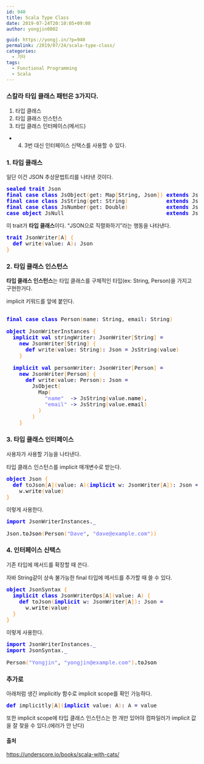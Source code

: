 ```yaml
---
id: 940
title: Scala Type Class
date: 2019-07-24T20:10:05+09:00
author: yongjin0802

guid: https://yongj.in/?p=940
permalink: /2019/07/24/scala-type-class/
categories:
  - 기타
tags:
  - Functional Programming
  - Scala
---
```

### 스칼라 타입 클래스 패턴은 3가지다.

  1. 타입 클래스
  2. 타입 클래스 인스턴스
  3. 타입 클래스 인터페이스(메서드)

+ 4. 3번 대신 인터페이스 신택스를 사용할 수 있다.

### 1. 타입 클래스

일단 이건 JSON 추상문법트리를 나타낸 것이다.

<pre class="scala" style="font-family:monospace;"><span style="color: #0000ff; font-weight: bold;">sealed</span> <span style="color: #0000ff; font-weight: bold;">trait</span> Json
<span style="color: #0000ff; font-weight: bold;">final</span> <span style="color: #0000ff; font-weight: bold;">case</span> <span style="color: #0000ff; font-weight: bold;">class</span> JsObject<span style="color: #F78811;">&#40;</span>get<span style="color: #000080;">:</span> Map<span style="color: #F78811;">&#91;</span>String, Json<span style="color: #F78811;">&#93;</span><span style="color: #F78811;">&#41;</span> <span style="color: #0000ff; font-weight: bold;">extends</span> Json
<span style="color: #0000ff; font-weight: bold;">final</span> <span style="color: #0000ff; font-weight: bold;">case</span> <span style="color: #0000ff; font-weight: bold;">class</span> JsString<span style="color: #F78811;">&#40;</span>get<span style="color: #000080;">:</span> String<span style="color: #F78811;">&#41;</span>            <span style="color: #0000ff; font-weight: bold;">extends</span> Json
<span style="color: #0000ff; font-weight: bold;">final</span> <span style="color: #0000ff; font-weight: bold;">case</span> <span style="color: #0000ff; font-weight: bold;">class</span> JsNumber<span style="color: #F78811;">&#40;</span>get<span style="color: #000080;">:</span> Double<span style="color: #F78811;">&#41;</span>            <span style="color: #0000ff; font-weight: bold;">extends</span> Json
<span style="color: #0000ff; font-weight: bold;">case</span> <span style="color: #0000ff; font-weight: bold;">object</span> JsNull                                <span style="color: #0000ff; font-weight: bold;">extends</span> Json</pre>

이 trait가 **타입 클래스**이다. &#8220;JSON으로 직렬화하기&#8221;라는 행동을 나타낸다. 

<pre class="scala" style="font-family:monospace;"><span style="color: #0000ff; font-weight: bold;">trait</span> JsonWriter<span style="color: #F78811;">&#91;</span>A<span style="color: #F78811;">&#93;</span> <span style="color: #F78811;">&#123;</span>
  <span style="color: #0000ff; font-weight: bold;">def</span> write<span style="color: #F78811;">&#40;</span>value<span style="color: #000080;">:</span> A<span style="color: #F78811;">&#41;</span><span style="color: #000080;">:</span> Json
<span style="color: #F78811;">&#125;</span></pre>

### 2. 타입 클래스 인스턴스

 **타입 클래스 인스턴스**는 타입 클래스를 구체적인 타입(ex: String, Person)을 가지고 구현한거다.

implicit 키워드를 앞에 붙인다. 

<pre class="scala" style="font-family:monospace;">&nbsp;
<span style="color: #0000ff; font-weight: bold;">final</span> <span style="color: #0000ff; font-weight: bold;">case</span> <span style="color: #0000ff; font-weight: bold;">class</span> Person<span style="color: #F78811;">&#40;</span>name<span style="color: #000080;">:</span> String, email<span style="color: #000080;">:</span> String<span style="color: #F78811;">&#41;</span>
&nbsp;
<span style="color: #0000ff; font-weight: bold;">object</span> JsonWriterInstances <span style="color: #F78811;">&#123;</span>
  <span style="color: #0000ff; font-weight: bold;">implicit</span> <span style="color: #0000ff; font-weight: bold;">val</span> stringWriter<span style="color: #000080;">:</span> JsonWriter<span style="color: #F78811;">&#91;</span>String<span style="color: #F78811;">&#93;</span> <span style="color: #000080;">=</span>
    <span style="color: #0000ff; font-weight: bold;">new</span> JsonWriter<span style="color: #F78811;">&#91;</span>String<span style="color: #F78811;">&#93;</span> <span style="color: #F78811;">&#123;</span>
      <span style="color: #0000ff; font-weight: bold;">def</span> write<span style="color: #F78811;">&#40;</span>value<span style="color: #000080;">:</span> String<span style="color: #F78811;">&#41;</span><span style="color: #000080;">:</span> Json <span style="color: #000080;">=</span> JsString<span style="color: #F78811;">&#40;</span>value<span style="color: #F78811;">&#41;</span>
    <span style="color: #F78811;">&#125;</span>
&nbsp;
  <span style="color: #0000ff; font-weight: bold;">implicit</span> <span style="color: #0000ff; font-weight: bold;">val</span> personWriter<span style="color: #000080;">:</span> JsonWriter<span style="color: #F78811;">&#91;</span>Person<span style="color: #F78811;">&#93;</span> <span style="color: #000080;">=</span>
    <span style="color: #0000ff; font-weight: bold;">new</span> JsonWriter<span style="color: #F78811;">&#91;</span>Person<span style="color: #F78811;">&#93;</span> <span style="color: #F78811;">&#123;</span>
      <span style="color: #0000ff; font-weight: bold;">def</span> write<span style="color: #F78811;">&#40;</span>value<span style="color: #000080;">:</span> Person<span style="color: #F78811;">&#41;</span><span style="color: #000080;">:</span> Json <span style="color: #000080;">=</span>
        JsObject<span style="color: #F78811;">&#40;</span>
          Map<span style="color: #F78811;">&#40;</span>
            <span style="color: #6666FF;">"name"</span>  -<span style="color: #000080;">&gt;</span> JsString<span style="color: #F78811;">&#40;</span>value.<span style="color: #000000;">name</span><span style="color: #F78811;">&#41;</span>,
            <span style="color: #6666FF;">"email"</span> -<span style="color: #000080;">&gt;</span> JsString<span style="color: #F78811;">&#40;</span>value.<span style="color: #000000;">email</span><span style="color: #F78811;">&#41;</span>
          <span style="color: #F78811;">&#41;</span>
        <span style="color: #F78811;">&#41;</span>
    <span style="color: #F78811;">&#125;</span></pre>

### 3. 타입 클래스 인터페이스

사용자가 사용할 기능을 나타낸다.

타입 클래스 인스턴스를 implicit 매개변수로 받는다. 

<pre class="scala" style="font-family:monospace;"><span style="color: #0000ff; font-weight: bold;">object</span> Json <span style="color: #F78811;">&#123;</span>
  <span style="color: #0000ff; font-weight: bold;">def</span> toJson<span style="color: #F78811;">&#91;</span>A<span style="color: #F78811;">&#93;</span><span style="color: #F78811;">&#40;</span>value<span style="color: #000080;">:</span> A<span style="color: #F78811;">&#41;</span><span style="color: #F78811;">&#40;</span><span style="color: #0000ff; font-weight: bold;">implicit</span> w<span style="color: #000080;">:</span> JsonWriter<span style="color: #F78811;">&#91;</span>A<span style="color: #F78811;">&#93;</span><span style="color: #F78811;">&#41;</span><span style="color: #000080;">:</span> Json <span style="color: #000080;">=</span>
    w.<span style="color: #000000;">write</span><span style="color: #F78811;">&#40;</span>value<span style="color: #F78811;">&#41;</span>
<span style="color: #F78811;">&#125;</span></pre>

이렇게 사용한다.

<pre class="scala" style="font-family:monospace;"><span style="color: #0000ff; font-weight: bold;">import</span> JsonWriterInstances.<span style="color: #000080;">_</span>
&nbsp;
Json.<span style="color: #000000;">toJson</span><span style="color: #F78811;">&#40;</span>Person<span style="color: #F78811;">&#40;</span><span style="color: #6666FF;">"Dave"</span>, <span style="color: #6666FF;">"dave@example.com"</span><span style="color: #F78811;">&#41;</span><span style="color: #F78811;">&#41;</span></pre>

### 4. 인터페이스 신택스

기존 타입에 메서드를 확장할 때 쓴다.

자바 String같이 상속 불가능한 final 타입에 메서드를 추가할 때 쓸 수 있다. 

<pre class="scala" style="font-family:monospace;"><span style="color: #0000ff; font-weight: bold;">object</span> JsonSyntax <span style="color: #F78811;">&#123;</span>
  <span style="color: #0000ff; font-weight: bold;">implicit</span> <span style="color: #0000ff; font-weight: bold;">class</span> JsonWriterOps<span style="color: #F78811;">&#91;</span>A<span style="color: #F78811;">&#93;</span><span style="color: #F78811;">&#40;</span>value<span style="color: #000080;">:</span> A<span style="color: #F78811;">&#41;</span> <span style="color: #F78811;">&#123;</span>
    <span style="color: #0000ff; font-weight: bold;">def</span> toJson<span style="color: #F78811;">&#40;</span><span style="color: #0000ff; font-weight: bold;">implicit</span> w<span style="color: #000080;">:</span> JsonWriter<span style="color: #F78811;">&#91;</span>A<span style="color: #F78811;">&#93;</span><span style="color: #F78811;">&#41;</span><span style="color: #000080;">:</span> Json <span style="color: #000080;">=</span>
      w.<span style="color: #000000;">write</span><span style="color: #F78811;">&#40;</span>value<span style="color: #F78811;">&#41;</span>
  <span style="color: #F78811;">&#125;</span>
<span style="color: #F78811;">&#125;</span></pre>

이렇게 사용한다.

<pre class="scala" style="font-family:monospace;"><span style="color: #0000ff; font-weight: bold;">import</span> JsonWriterInstances.<span style="color: #000080;">_</span>
<span style="color: #0000ff; font-weight: bold;">import</span> JsonSyntax.<span style="color: #000080;">_</span>
&nbsp;
Person<span style="color: #F78811;">&#40;</span><span style="color: #6666FF;">"Yongjin"</span>, <span style="color: #6666FF;">"yongjin@example.com"</span><span style="color: #F78811;">&#41;</span>.<span style="color: #000000;">toJson</span></pre>

### 추가로

아래처럼 생긴 implicitly 함수로 implicit scope를 확인 가능하다.

<pre class="scala" style="font-family:monospace;"><span style="color: #0000ff; font-weight: bold;">def</span> implicitly<span style="color: #F78811;">&#91;</span>A<span style="color: #F78811;">&#93;</span><span style="color: #F78811;">&#40;</span><span style="color: #0000ff; font-weight: bold;">implicit</span> value<span style="color: #000080;">:</span> A<span style="color: #F78811;">&#41;</span><span style="color: #000080;">:</span> A <span style="color: #000080;">=</span> value</pre>

또한 implicit scope에 타입 클래스 인스턴스는 한 개만 있어야 컴파일러가 implicit 값을 잘 찾을 수 있다.(에러가 안 난다)

#### 출처

<https://underscore.io/books/scala-with-cats/>